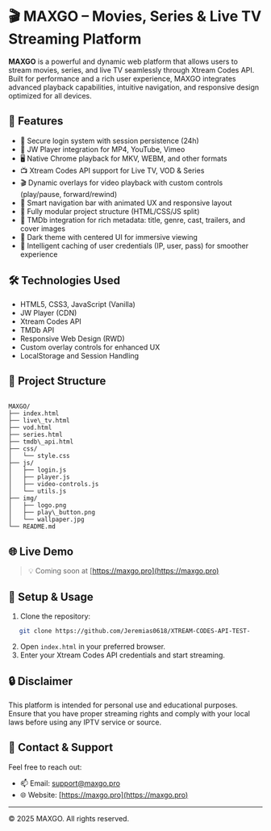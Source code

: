# 🎬 MAXGO – Movies, Series & Live TV Streaming Platform

**MAXGO** is a powerful and dynamic web platform that allows users to stream movies, series, and live TV seamlessly through Xtream Codes API. Built for performance and a rich user experience, MAXGO integrates advanced playback capabilities, intuitive navigation, and responsive design optimized for all devices.

## 🚀 Features

- 🔐 Secure login system with session persistence (24h)
- 🎥 JW Player integration for MP4, YouTube, Vimeo
- 🖥 Native Chrome playback for MKV, WEBM, and other formats
- 📺 Xtream Codes API support for Live TV, VOD & Series
- 🎬 Dynamic overlays for video playback with custom controls (play/pause, forward/rewind)
- 🧭 Smart navigation bar with animated UX and responsive layout
- 📂 Fully modular project structure (HTML/CSS/JS split)
- 🔎 TMDb integration for rich metadata: title, genre, cast, trailers, and cover images
- 🎨 Dark theme with centered UI for immersive viewing
- 🧠 Intelligent caching of user credentials (IP, user, pass) for smoother experience

## 🛠 Technologies Used

- HTML5, CSS3, JavaScript (Vanilla)
- JW Player (CDN)
- Xtream Codes API
- TMDb API
- Responsive Web Design (RWD)
- Custom overlay controls for enhanced UX
- LocalStorage and Session Handling

## 📁 Project Structure

```

MAXGO/
├── index.html
├── live\_tv.html
├── vod.html
├── series.html
├── tmdb\_api.html
├── css/
│   └── style.css
├── js/
│   ├── login.js
│   ├── player.js
│   ├── video-controls.js
│   └── utils.js
├── img/
│   ├── logo.png
│   ├── play\_button.png
│   └── wallpaper.jpg
└── README.md

````

## 🌐 Live Demo

> 💡 Coming soon at [https://maxgo.pro](https://maxgo.pro)

## 🧪 Setup & Usage

1. Clone the repository:
```bash
   git clone https://github.com/Jeremias0618/XTREAM-CODES-API-TEST-
````

2. Open `index.html` in your preferred browser.
3. Enter your Xtream Codes API credentials and start streaming.

## 🔒 Disclaimer

This platform is intended for personal use and educational purposes. Ensure that you have proper streaming rights and comply with your local laws before using any IPTV service or source.

## 🤝 Contact & Support

Feel free to reach out:

* 📫 Email: [support@maxgo.pro](mailto:support@maxgo.pro)
* 🌐 Website: [https://maxgo.pro](https://maxgo.pro)

---

© 2025 MAXGO. All rights reserved.
